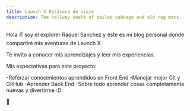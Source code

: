 ```yaml
---
title: Launch X Bitácora de viaje
description: The hallway smelt of boiled cabbage and old rag mats.
---
```


Hola ✌️  soy el explorer Raquel Sanchez y este es mi blog personal donde compartiré mis aventuras de Launch X.

Te invito a conocer mis aprendizajes y leer mis experiencias.

Mis expectativas para este proyecto:

-Reforzar conocimientos aprendidos en Front End
-Manejar mejor Git y GitHub
-Aprender Back End 
-Sobre todo aprender cosas completamente nuevas y divertirme :D 

🚀
